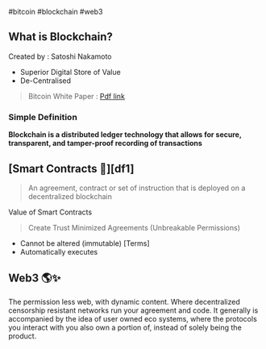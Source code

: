 #bitcoin #blockchain #web3 


## What is Blockchain?

Created by : Satoshi Nakamoto
- Superior Digital Store of Value 
- De-Centralised

> Bitcoin White Paper : [Pdf link](https://bitcoin.org/bitcoin.pdf)

### Simple Definition

**Blockchain is a distributed ledger technology that allows for secure, transparent, and tamper-proof recording of transactions**


## [Smart Contracts 📝][df1]

> An agreement,  contract or set of instruction that is deployed
> on a decentralized blockchain

Value of Smart Contracts

> Create Trust Minimized Agreements (Unbreakable Permissions) 
- Cannot be altered (immutable) [Terms]
- Automatically executes 

 

## Web3 🌎✨

The permission less web, with dynamic content. Where decentralized censorship resistant networks run your agreement and code. It generally is accompanied by the idea of user owned eco systems, where the protocols you interact with you also own a portion of, instead of solely being the product.


